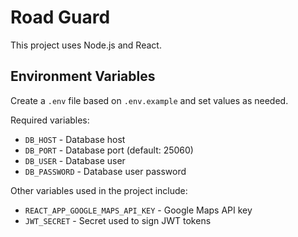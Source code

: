 # Road Guard

This project uses Node.js and React.

## Environment Variables

Create a `.env` file based on `.env.example` and set values as needed.

Required variables:

- `DB_HOST` - Database host
- `DB_PORT` - Database port (default: 25060)
- `DB_USER` - Database user
- `DB_PASSWORD` - Database user password

Other variables used in the project include:

- `REACT_APP_GOOGLE_MAPS_API_KEY` - Google Maps API key
- `JWT_SECRET` - Secret used to sign JWT tokens


